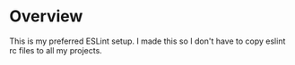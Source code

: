 # Overview
This is my preferred ESLint setup. I made this so I don't have
to copy eslint rc files to all my projects.

